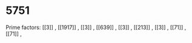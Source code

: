 # 5751

Prime factors: [[3]] , [[1917]] , [[3]] , [[639]] , [[3]] , [[213]] , [[3]] , [[71]] , [[71]] , 